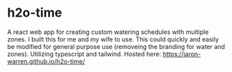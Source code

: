 # h2o-time

A react web app for creating custom watering schedules with multiple zones. I built this for me and my wife to use. This could quickly and easily be modified for general purpose use (removeing the branding for water and zones). Utilizing typescript and tailwind. Hosted here: https://jaron-warren.github.io/h2o-time/

